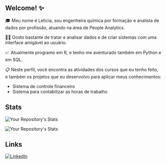 ## Welcome! :sparkles:
🎓 Meu nome é Leticia, sou engenheira química por formação e analista de dados por profissão, atuando na área de People Analytics.

👨‍💻 Gosto bastante de tratar e analisar dados e de criar sistemas com uma interface amigável ao usuário.

📈 Atualmente programo em R, e tenho me aventurado também em Python e em SQL.

📋 Neste perfil, você encontra as atividades dos cursos que eu tenho feito, e também os projetos que eu desenvolvo para aplicar meus conhecimentos:

- Sistema de controle financeiro
- Sistema para contabilizar as horas de trabalho

## Stats
![Your Repository's Stats](https://github-readme-stats.vercel.app/api?username=leticiafaria7&show_icons=true&theme=omni)

![Your Repository's Stats](https://github-readme-stats.vercel.app/api/top-langs/?username=leticiafaria7&theme=omni)

## Links
[![LinkedIn](https://img.shields.io/badge/linkedin-0A66C2?style=for-the-badge&logo=LinkedIn&logoColor=white)](https://www.linkedin.com/in/leticiaemanuellafaria/)
